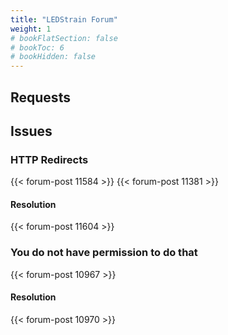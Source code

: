 ```yaml
---
title: "LEDStrain Forum"
weight: 1
# bookFlatSection: false
# bookToc: 6
# bookHidden: false
---
```


## Requests


## Issues

### HTTP Redirects
{{< forum-post 11584 >}}
{{< forum-post 11381 >}}

#### Resolution
{{< forum-post 11604 >}}

### You do not have permission to do that
{{< forum-post 10967 >}}

#### Resolution
{{< forum-post 10970 >}}



